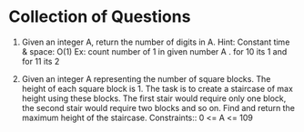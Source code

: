 # Collection of Questions
1. Given an integer A, return the number of digits in A. Hint: Constant time & space: O(1)
   Ex: count number of 1 in given number A . for 10 its 1 and for 11 its 2 

2. Given an integer A representing the number of square blocks. The height of each square block is 1. The task is to create a staircase of max height using these blocks.
The first stair would require only one block, the second stair would require two blocks and so on.
Find and return the maximum height of the staircase.
 Constraints:: 0 <= A <= 109
 

